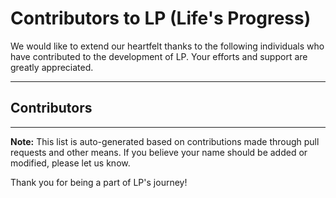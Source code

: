 # Contributors to LP (Life's Progress)

We would like to extend our heartfelt thanks to the following individuals who have contributed to the development of LP. Your efforts and support are greatly appreciated.

---

## Contributors

<!-- CONTRIBUTORS-LIST:START -->
<!-- CONTRIBUTORS-LIST:END -->

---

**Note:** This list is auto-generated based on contributions made through pull requests and other means. If you believe your name should be added or modified, please let us know.

Thank you for being a part of LP's journey!
